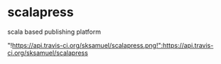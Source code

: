 scalapress
==========

scala based publishing platform



"!https://api.travis-ci.org/sksamuel/scalapress.png!":https://api.travis-ci.org/sksamuel/scalapress
